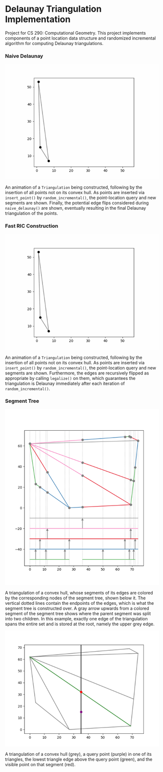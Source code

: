 # Delaunay Triangulation Implementation

Project for CS 290: Computational Geometry. This project implements components of a point location data structure and randomized incremental algorithm for computing Delaunay triangulations.

### Naive Delaunay

![](./figs/task1.gif)

An animation of a `Triangulation` being constructed, following by the insertion of all points not on its convex hull. As points are inserted via `insert_point()` by `random_incremental()`, the point-location query and new segments are shown. Finally, the potential edge flips considered during `naive_delaunay()` are shown, eventually resulting in the final Delaunay triangulation of the points.

### Fast RIC Construction

![](./figs/task2.gif)

An animation of a `Triangulation` being constructed, following by the insertion of all points not on its convex hull. As points are inserted via `insert_point()` by `random_incremental()`, the point-location query and new segments are shown. Furthermore, the edges are recursively flipped as appropriate by calling `legalize()` on them, which guarantees the triangulation is Delaunay immediately after each iteration of `random_incremental()`.

### Segment Tree

![](./figs/segment_tree.png)

A triangulation of a convex hull, whose segments of its edges are colored by the corresponding nodes of the segment tree, shown below it. The vertical dotted lines contain the endpoints of the edges, which is what the segment tree is constructed over. A gray arrow upwards from a colored segment of the segment tree shows where the parent segment was split into two children. In this example, exactly one edge of the triangulation spans the entire set and is stored at the root, namely the upper grey edge.

<!-- ![](./figs/draw_stabbing_query.png) -->
![](./figs/draw_vertical_shoot.png)

A triangulation of a convex hull (grey), a query point (purple) in one of its triangles, the lowest triangle edge above the query point (green), and the visible point on that segment (red).
